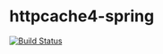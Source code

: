 httpcache4-spring
=================
[![Build Status](https://travis-ci.org/httpcache4j/httpcache4j-spring.png)](https://travis-ci.org/httpcache4j/httpcache4j-spring)